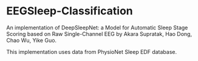 # EEGSleep-Classification

An implementation of DeepSleepNet: a Model for Automatic Sleep Stage Scoring based on Raw Single-Channel EEG by Akara Supratak, Hao Dong, Chao Wu, Yike Guo. 

This implementation uses data from PhysioNet Sleep EDF database. 
